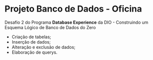 # Projeto Banco de Dados - Oficina


Desafio 2 do Programa **Database Experience** da DIO - Construindo um Esquema Lógico de Banco de Dados do Zero

- Criação de tabelas;
- Inserção de dados;
- Alteração e exclusão de dados;
- Elaboração de querys.
